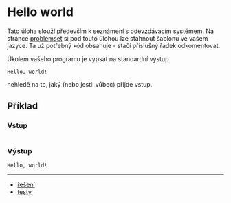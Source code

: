 # Hello world

Tato úloha slouží především k seznámení s odevzdávacím systémem. Na
stránce [problemset](https://pardubicky-hacker.delta-skola.cz/team/problems?cid=6) si pod touto úlohou lze stáhnout
šablonu ve vašem jazyce. Ta už potřebný kód obsahuje - stačí příslušný řádek odkomentovat.

Úkolem vašeho programu je vypsat na standardní výstup

```
Hello, world!
```

nehledě na to, jaký (nebo jestli vůbec) přijde vstup.

## Příklad

### Vstup

```
```

### Výstup

```
Hello, world!
```

---

- [řešení](/ulohy/01-hello-world/reseni)
- [testy](/ulohy/01-hello-world/testy)
